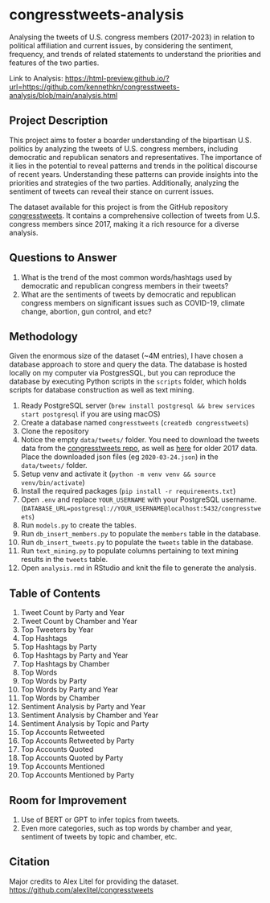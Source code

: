 # congresstweets-analysis

Analysing the tweets of U.S. congress members (2017-2023) in relation to political affiliation and current issues, by considering the sentiment, frequency, and trends of related statements to understand the priorities and features of the two parties.

Link to Analysis: https://html-preview.github.io/?url=https://github.com/kennethkn/congresstweets-analysis/blob/main/analysis.html

## Project Description

This project aims to foster a boarder understanding of the bipartisan U.S. politics by analyzing the tweets of U.S. congress members, including democratic and republican senators and representatives. The importance of it lies in the potential to reveal patterns and trends in the political discourse of recent years. Understanding these patterns can provide insights into the priorities and strategies of the two parties. Additionally, analyzing the sentiment of tweets can reveal their stance on current issues.

<!-- , as well as their uniformity or diversity in opinion, the portion of radical and moderate members, and the potential for bipartisanship.

The main challenge in answering these questions is the processing and analysis of unstructured text data. NLP techniques will be required to extract meaningful information. Also, accurately determining the sentiment of a tweet can be challenging due to the nuances of human language. The use of machine learning models will contribute to a more in-depth analysis. However, the time and computational resources required, as well as my ability, can be a limitation.

There have been several online sources that have analyzed Twitter data to study political discourse. with a few involving the specific dataset I will be using. However, they either do not answer my questions or are no longer maintained, making my project unique in the use of up-to-date data and the specific investigation target of U.S. congress members. -->

The dataset available for this project is from the GitHub repository [congresstweets](<https://github.com/alexlitel/congresstweets>). It contains a comprehensive collection of tweets from U.S. congress members since 2017, making it a rich resource for a diverse analysis.

<!-- The heavy use of twitter/X by politicians to communicate with the public and express their opinions is seen in no other counties, by which I am fascinated. -->

## Questions to Answer

1. What is the trend of the most common words/hashtags used by democratic and republican congress members in their tweets?
2. What are the sentiments of tweets by democratic and republican congress members on significant issues such as COVID-19, climate change, abortion, gun control, and etc?

## Methodology

Given the enormous size of the dataset (~4M entries), I have chosen a database approach to store and query the data. The database is hosted locally on my computer via PostgresSQL, but you can reproduce the database by executing Python scripts in the `scripts` folder, which holds scripts for database construction as well as text mining.

1. Ready PostgreSQL server (`brew install postgresql && brew services start postgresql` if you are using macOS)
2. Create a database named `congresstweets` (`createdb congresstweets`)
3. Clone the repository
4. Notice the empty `data/tweets/` folder. You need to download the tweets data from the [congresstweets repo](<https://github.com/alexlitel/congresstweets>), as well as [here](https://archive.org/details/tweetsofcongress) for older 2017 data. Place the downloaded json files (eg `2020-03-24.json`) in the `data/tweets/` folder.
5. Setup venv and activate it (`python -m venv venv && source venv/bin/activate`)
6. Install the required packages (`pip install -r requirements.txt`)
7. Open `.env` and replace `YOUR_USERNAME` with your PostgreSQL username. (`DATABASE_URL=postgresql://YOUR_USERNAME@localhost:5432/congresstweets`)
8. Run `models.py` to create the tables.
9. Run `db_insert_members.py` to populate the `members` table in the database.
10. Run `db_insert_tweets.py` to populate the `tweets` table in the database.
11. Run `text_mining.py` to populate columns pertaining to text mining results in the `tweets` table.
12. Open `analysis.rmd` in RStudio and knit the file to generate the analysis.

## Table of Contents

1. Tweet Count by Party and Year
2. Tweet Count by Chamber and Year
3. Top Tweeters by Year
4. Top Hashtags
5. Top Hashtags by Party
6. Top Hashtags by Party and Year
7. Top Hashtags by Chamber
8. Top Words
9. Top Words by Party
10. Top Words by Party and Year
11. Top Words by Chamber
12. Sentiment Analysis by Party and Year
13. Sentiment Analysis by Chamber and Year
14. Sentiment Analysis by Topic and Party
15. Top Accounts Retweeted
16. Top Accounts Retweeted by Party
17. Top Accounts Quoted
18. Top Accounts Quoted by Party
19. Top Accounts Mentioned
20. Top Accounts Mentioned by Party

## Room for Improvement

1. Use of BERT or GPT to infer topics from tweets.
2. Even more categories, such as top words by chamber and year, sentiment of tweets by topic and chamber, etc.

## Citation

Major credits to Alex Litel for providing the dataset. <https://github.com/alexlitel/congresstweets>
<!-- <https://ucsd.libguides.com/congress_twitter/senators>
<https://ucsd.libguides.com/congress_twitter/reps> -->
